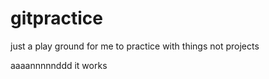 # gitpractice
just a play ground for me to practice with things not projects

aaaannnnnddd it works
